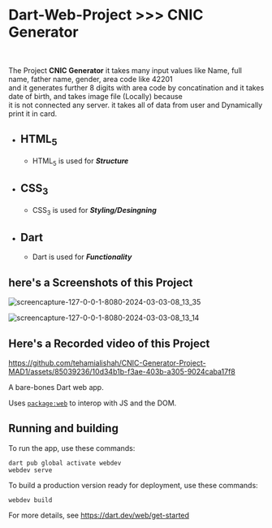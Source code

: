 <h1>Dart-Web-Project >>> CNIC Generator</h1>
<br />
<p>The Project <b>CNIC Generator</b> it takes many input values like Name, full name, father name, gender, area code like 42201 <br />
and it generates further 8 digits with area code by concatination and it takes date of birth, and takes image file (Locally) because <br />
it is not connected any server. it takes all of data from user and Dynamically print it in card.</p>
<ul>
  <li><h2>HTML<sub>5</sub></h2>
      <ul>
          <li>HTML<sub>5</sub> is used for <i><b>Structure</b></i></li>
      </ul>
  </li>
  <li><h2>CSS<sub>3</sub></h2>
      <ul>
          <li>CSS<sub>3</sub> is used for <i><b>Styling/Desingning</b></i></li>
      </ul>
  </li>
  <li><h2>Dart</h2>
      <ul>
          <li>Dart is used for <i><b>Functionality</b></i></li>
      </ul>
  </li>
</ul>

<h2>here's a Screenshots of this Project</h2>

![screencapture-127-0-0-1-8080-2024-03-03-08_13_35](https://github.com/tehamialishah/CNIC-Generator-Project-MAD1/assets/85039236/1296ca39-3680-48d2-9545-42532ddb436d)


![screencapture-127-0-0-1-8080-2024-03-03-08_13_14](https://github.com/tehamialishah/CNIC-Generator-Project-MAD1/assets/85039236/8603e3e8-6831-4c63-bc91-7fc46bc45557)



<h2>Here's a Recorded video of this Project</h2>


  

https://github.com/tehamialishah/CNIC-Generator-Project-MAD1/assets/85039236/10d34b1b-f3ae-403b-a305-9024caba17f8



A bare-bones Dart web app.

Uses [`package:web`](https://pub.dev/packages/web)
to interop with JS and the DOM.

## Running and building

To run the app, use these commands:
```
dart pub global activate webdev
webdev serve
```

To build a production version ready for deployment, use these commands:
```
webdev build
```

For more details, see https://dart.dev/web/get-started
